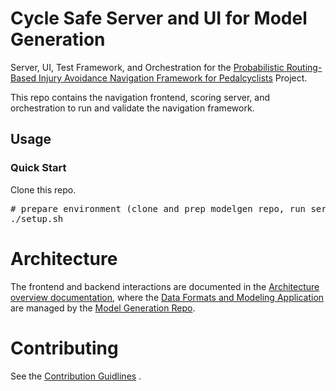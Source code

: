 # Cycle Safe Server and UI for Model Generation

Server, UI, Test Framework, and Orchestration for the 
 [Probabilistic Routing-Based Injury Avoidance Navigation Framework for Pedalcyclists](https://github.com/YoinkBird/cyclesafe/blob/report/report/report.md) Project.

This repo contains the navigation frontend, scoring server, and orchestration to run and validate the navigation framework.

## Usage
### Quick Start

Clone this repo.

<pre>
# prepare environment (clone and prep modelgen repo, run server, test server, launch browser)
./setup.sh
</pre>

# Architecture

The frontend and backend interactions are documented in the [Architecture overview documentation](https://github.com/YoinkBird/cyclesafe/blob/report/report/report.md#architecture), where the [Data Formats and Modeling Application](https://github.com/YoinkBird/cyclesafe/blob/master/report/report.md#data-formats) are managed by the 
[Model Generation Repo](https://github.com/YoinkBird/cyclesafe).

# Contributing

See the [Contribution Guidlines](./CONTRIBUTING.md) .
